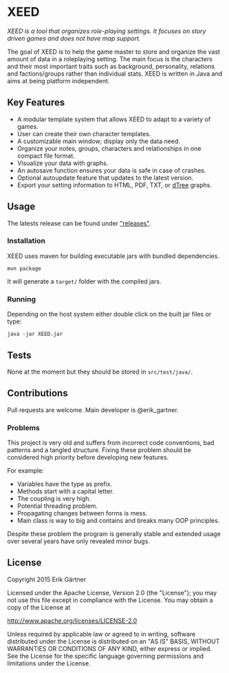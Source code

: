 # XEED
*XEED is a tool that organizes role-playing settings. It focuses on story driven games and does not have map support.*

The goal of XEED is to help the game master to store and organize the vast amount of data in a roleplaying setting. The main focus is the characters and their most important traits such as background, personality, relations and factions/groups rather than individual stats. XEED is written in Java and aims at being platform independent.

## Key Features
- A modular template system that allows XEED to adapt to a variety of games.
- User can create their own character templates.
- A customizable main window; display only the data need.
- Organize your notes, groups, characters and relationships in one compact file format.
- Visualize your data with graphs.
- An autosave function ensures your data is safe in case of crashes.
- Optional autoupdate feature that updates to the latest version.
- Export your setting information to HTML, PDF, TXT, or [dTree](https://github.com/ErikGartner/dtree) graphs.

## Usage
The latests release can be found under ["releases"](https://github.com/ErikGartner/xeed/releases).

### Installation
XEED uses maven for building executable jars with bundled dependencies.
```
mvn package
```
It will generate a ```target/``` folder with the compiled jars.

### Running
Depending on the host system either double click on the built jar files or type:
```
java -jar XEED.jar
```

## Tests
None at the moment but they should be stored in ```src/test/java/```.

## Contributions
Pull requests are welcome. Main developer is @erik_gartner.

### Problems
This project is very old and suffers from incorrect code conventions, bad patterns and a tangled structure. Fixing these problem should be considered high priority before developing new features.

For example:
- Variables have the type as prefix.
- Methods start with a capital letter.
- The coupling is very high.
- Potential threading problem.
- Propagating changes between forms is mess.
- Main class is way to big and contains and breaks many OOP principles.

Despite these problem the program is generally stable and extended usage over several years have only revealed minor bugs.

## License
Copyright 2015 Erik Gärtner

Licensed under the Apache License, Version 2.0 (the "License");
you may not use this file except in compliance with the License.
You may obtain a copy of the License at

http://www.apache.org/licenses/LICENSE-2.0

Unless required by applicable law or agreed to in writing, software
distributed under the License is distributed on an "AS IS" BASIS,
WITHOUT WARRANTIES OR CONDITIONS OF ANY KIND, either express or implied.
See the License for the specific language governing permissions and
limitations under the License.
